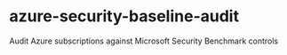 # azure-security-baseline-audit
Audit Azure subscriptions against Microsoft Security Benchmark controls

